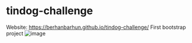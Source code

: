 # tindog-challenge
Website: https://berhanbarhun.github.io/tindog-challenge/
First bootstrap project
![image](https://user-images.githubusercontent.com/74106636/125432423-29ee0696-81c0-4903-97a1-8bd8ae8759e1.png)
